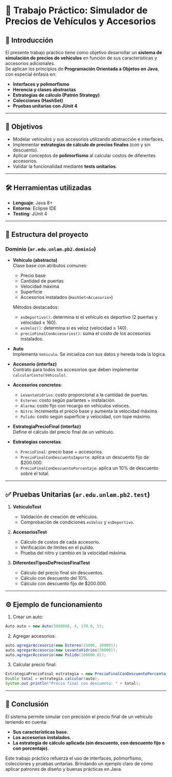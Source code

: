 # 🚗 Trabajo Práctico: Simulador de Precios de Vehículos y Accesorios

## 📖 Introducción
El presente trabajo práctico tiene como objetivo desarrollar un **sistema de simulación de precios de vehículos** en función de sus características y accesorios adicionales.  
Se aplican los principios de **Programación Orientada a Objetos en Java**, con especial énfasis en:
- **Interfaces y polimorfismo**
- **Herencia y clases abstractas**
- **Estrategias de cálculo (Patrón Strategy)**
- **Colecciones (HashSet)**
- **Pruebas unitarias con JUnit 4**

---

## 🎯 Objetivos
- Modelar vehículos y sus accesorios utilizando abstracción e interfaces.
- Implementar **estrategias de cálculo de precios finales** (con y sin descuento).
- Aplicar conceptos de **polimorfismo** al calcular costos de diferentes accesorios.
- Validar la funcionalidad mediante **tests unitarios**.

---

## 🛠️ Herramientas utilizadas
- **Lenguaje**: Java 8+
- **Entorno**: Eclipse IDE
- **Testing**: JUnit 4

---

## 📂 Estructura del proyecto

### Dominio (`ar.edu.unlam.pb2.dominio`)
- **Vehículo (abstracta)**  
  Clase base con atributos comunes:
  - Precio base
  - Cantidad de puertas
  - Velocidad máxima
  - Superficie
  - Accesorios instalados (`HashSet<Accesorio>`)

  Métodos destacados:
  - `esDeportivo()`: determina si el vehículo es deportivo (2 puertas y velocidad ≥ 160).  
  - `esVeloz()`: determina si es veloz (velocidad ≥ 140).  
  - `precioFinalConAccesorios()`: suma el costo de los accesorios instalados.

- **Auto**  
  Implementa `Vehiculo`. Se inicializa con sus datos y hereda toda la lógica.

- **Accesorio (interfaz)**  
  Contrato para todos los accesorios que deben implementar `calcularCosto(Vehiculo)`.

- **Accesorios concretos**:
  - `LevantaVidrios`: costo proporcional a la cantidad de puertas.  
  - `Estereo`: costo según parlantes + instalación.  
  - `Alarma`: costo fijo con recargo en vehículos veloces.  
  - `Nitro`: incrementa el precio base y aumenta la velocidad máxima.  
  - `Pulido`: costo según superficie y velocidad, con tope máximo.  

- **EstrategiaPrecioFinal (interfaz)**  
  Define el cálculo del precio final de un vehículo.

- **Estrategias concretas**:
  - `PrecioFinal`: precio base + accesorios.  
  - `PrecioFinalConDescuentoImporte`: aplica un descuento fijo de $200.000.  
  - `PrecioFinalConDescuentoPorcentaje`: aplica un 10% de descuento sobre el total.

---

## ✅ Pruebas Unitarias (`ar.edu.unlam.pb2.test`)

1. **VehiculoTest**  
   - Validación de creación de vehículos.  
   - Comprobación de condiciones `esVeloz` y `esDeportivo`.

2. **AccesoriosTest**  
   - Cálculo de costos de cada accesorio.  
   - Verificación de límites en el pulido.  
   - Prueba del nitro y cambio en la velocidad máxima.  

3. **DiferentesTiposDePreciosFinalTest**  
   - Cálculo del precio final sin descuentos.  
   - Cálculo con descuento del 10%.  
   - Cálculo con descuento fijo de $200.000.  

---

## ⚙️ Ejemplo de funcionamiento

1. Crear un auto:
```java
Auto auto = new Auto(5000000, 4, 170.0, 5);
```

2. Agregar accesorios:
```java
auto.agregarAccesorio(new Estereo(15000, 20000));
auto.agregarAccesorio(new LevantaVidrios(30000));
auto.agregarAccesorio(new Pulido(100000.0));
```

3. Calcular precio final:
```java
EstrategiaPrecioFinal estrategia = new PrecioFinalConDescuentoPorcentaje();
Double total = estrategia.calcular(auto);
System.out.println("Precio final con descuento: " + total);
```

---

## 📌 Conclusión

El sistema permite simular con precisión el precio final de un vehículo teniendo en cuenta:
- **Sus características base.**
- **Los accesorios instalados.**
- **La estrategia de cálculo aplicada (sin descuento, con descuento fijo o con porcentaje).**

Este trabajo práctico refuerza el uso de interfaces, polimorfismo, colecciones y pruebas unitarias.
Brindando un ejemplo claro de cómo aplicar patrones de diseño y buenas prácticas en Java.
